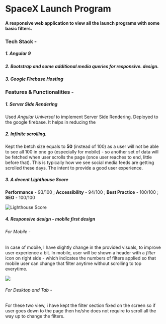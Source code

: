 # SpaceX Launch Program
#### A responsive web application to view all the launch programs with some basic filters.

### Tech Stack -
##### 1. Angular 9
##### 2. Bootstrap and some additional media queries for responsive. design.
##### 3. Google Firebase Hosting

### Features & Functionalities -
##### 1. Server Side Rendering
Used *Angular Universal* to implement Server Side Rendering. Deployed to the google firebase. It helps in reducing the 
##### 2. Infinite scrolling.
Kept the betch size equals to **50** (instead of 100) as a user will not be able to see all 100 in one go (especially for mobile) - so another set of data will be fetched when user scrolls the page (once user reaches to end, little before that). This is typically how we see social media feeds are getting scrolled these days. The intent to provide a good user experience.
##### 3. A decent Lighthouse Score
**Performance** - 93/100 ; **Accessibility** - 94/100 ; **Best Practice** - 100/100 ; **SEO** - 100/100

![Lighthouse Score](https://firebasestorage.googleapis.com/v0/b/spacex-launch-c1342.appspot.com/o/lighthouse.png?alt=media&token=a28f5d39-def1-4bc2-bc4a-de5d2f114cca "Lighthouse Score")

##### 4. Responsive design - mobile first design
###### For Mobile -
In case of mobile, I have slightly change in the provided visuals, to improve user experience a bit. In mobile, user will be shown a header with a *filter* icon on right side - which indicates the numbers of filters applied so that mobile user can change that filter anytime without scrolling to top everytime.

![](https://firebasestorage.googleapis.com/v0/b/spacex-launch-c1342.appspot.com/o/mobile.png?alt=media&token=4d3e7c79-4aae-40ea-9b85-ba1e0fe3d3b6)

###### For Desktop and Tab -
For these two view, i have kept the filter section fixed on the screen so if user goes down to the page then he/she does not require to scroll all the way up to change the filters.
